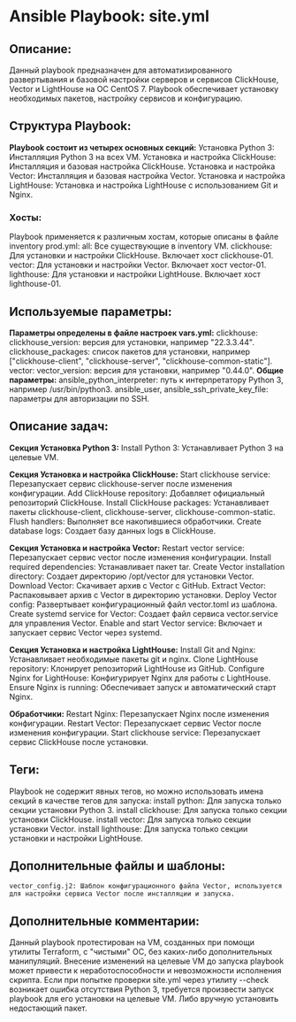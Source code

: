 # Ansible Playbook: site.yml



## Описание:
Данный playbook предназначен для автоматизированного развертывания и базовой настройки серверов и сервисов ClickHouse, Vector и LightHouse на ОС CentOS 7. Playbook обеспечивает установку необходимых пакетов, настройку сервисов и конфигурацию.  

## Структура Playbook:
**Playbook состоит из четырех основных секций:**
    Установка Python 3: Инсталляция Python 3 на всех VM.
    Установка и настройка ClickHouse: Инсталляция и базовая настройка ClickHouse.
    Установка и настройка Vector: Инсталляция и базовая настройка Vector.
    Установка и настройка LightHouse: Установка и настройка LightHouse с использованием Git и Nginx.

### Хосты:
Playbook применяется к различным хостам, которые описаны в файле inventory prod.yml:
    all: Все существующие в inventory VM.
    clickhouse: Для установки и настройки ClickHouse. Включает хост clickhouse-01.
    vector: Для установки и настройки Vector. Включает хост vector-01.
    lighthouse: Для установки и настройки LightHouse. Включает хост lighthouse-01.

## Используемые параметры:
**Параметры определены в файле настроек vars.yml:**
    clickhouse:
        clickhouse_version: версия для установки, например "22.3.3.44".
        clickhouse_packages: список пакетов для установки, например ["clickhouse-client", "clickhouse-server", "clickhouse-common-static"].
    vector:
        vector_version: версия для установки, например "0.44.0".
**Общие параметры:**
        ansible_python_interpreter: путь к интерпретатору Python 3, например /usr/bin/python3.
        ansible_user, ansible_ssh_private_key_file: параметры для авторизации по SSH.

## Описание задач:
**Секция Установка Python 3:**
    Install Python 3: Устанавливает Python 3 на целевые VM.

**Секция Установка и настройка ClickHouse:**
    Start clickhouse service: Перезапускает сервис clickhouse-server после изменения конфигурации.
    Add ClickHouse repository: Добавляет официальный репозиторий ClickHouse.
    Install ClickHouse packages: Устанавливает пакеты clickhouse-client, clickhouse-server, clickhouse-common-static.
    Flush handlers: Выполняет все накопившиеся обработчики.
    Create database logs: Создает базу данных logs в ClickHouse.

**Секция Установка и настройка Vector:**
    Restart vector service: Перезапускает сервис vector после изменения конфигурации.
    Install required dependencies: Устанавливает пакет tar.
    Create Vector installation directory: Создает директорию /opt/vector для установки Vector.
    Download Vector: Скачивает архив с Vector с GitHub.
    Extract Vector: Распаковывает архив с Vector в директорию установки.
    Deploy Vector config: Развертывает конфигурационный файл vector.toml из шаблона.
    Create systemd service for Vector: Создает файл сервиса vector.service для управления Vector.
    Enable and start Vector service: Включает и запускает сервис Vector через systemd.

**Секция Установка и настройка LightHouse:**
    Install Git and Nginx: Устанавливает необходимые пакеты git и nginx.
    Clone LightHouse repository: Клонирует репозиторий LightHouse из GitHub.
    Configure Nginx for LightHouse: Конфигурирует Nginx для работы с LightHouse.
    Ensure Nginx is running: Обеспечивает запуск и автоматический старт Nginx.

**Обработчики:**
    Restart Nginx: Перезапускает Nginx после изменения конфигурации.
    Restart Vector: Перезапускает сервис Vector после изменения конфигурации.
    Start clickhouse service: Перезапускает сервис ClickHouse после установки.

## Теги:
Playbook не содержит явных тегов, но можно использовать имена секций в качестве тегов для запуска:
    install python: Для запуска только секции установки Python 3.
    install clickhouse: Для запуска только секции установки ClickHouse.
    install vector: Для запуска только секции установки Vector.
    install lighthouse: Для запуска только секции установки и настройки LightHouse.

## Дополнительные файлы и шаблоны:

    vector_config.j2: Шаблон конфигурационного файла Vector, используется для настройки сервиса Vector после инсталляции и запуска.

## Дополнительные комментарии:

Данный playbook протестирован на VM, созданных при помощи утилиты Terraform, с "чистыми" ОС, без каких-либо дополнительных манипуляций. Внесение изменений на целевые VM до запуска playbook может привести к неработоспособности и невозможности исполнения скрипта.
Если при попытке проверки site.yml через утилиту --check возникает ошибка отсутствия Python 3, требуется произвести запуск playbook для его установки на целевые VM. Либо вручную установить недостающий пакет.